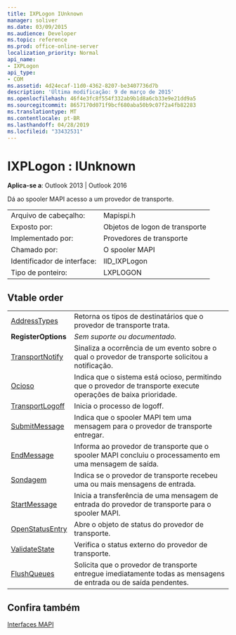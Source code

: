 ```yaml
---
title: IXPLogon IUnknown
manager: soliver
ms.date: 03/09/2015
ms.audience: Developer
ms.topic: reference
ms.prod: office-online-server
localization_priority: Normal
api_name:
- IXPLogon
api_type:
- COM
ms.assetid: 4d24ecaf-11d0-4362-8207-be3407736d7b
description: 'Última modificação: 9 de março de 2015'
ms.openlocfilehash: 46f4e3fc8f554f332ab9b1d8a6cb33e9e21dd9a5
ms.sourcegitcommit: 8657170d071f9bcf680aba50b9c07f2a4fb82283
ms.translationtype: MT
ms.contentlocale: pt-BR
ms.lasthandoff: 04/28/2019
ms.locfileid: "33432531"
---
```

# <a name="ixplogon--iunknown"></a>IXPLogon : IUnknown

  
  
**Aplica-se a**: Outlook 2013 | Outlook 2016 
  
Dá ao spooler MAPI acesso a um provedor de transporte. 
  
|||
|:-----|:-----|
|Arquivo de cabeçalho:  <br/> |Mapispi.h  <br/> |
|Exposto por:  <br/> |Objetos de logon de transporte  <br/> |
|Implementado por:  <br/> |Provedores de transporte  <br/> |
|Chamado por:  <br/> |O spooler MAPI  <br/> |
|Identificador de interface:  <br/> |IID_IXPLogon  <br/> |
|Tipo de ponteiro:  <br/> |LXPLOGON  <br/> |
   
## <a name="vtable-order"></a>Vtable order

|||
|:-----|:-----|
|[AddressTypes](ixplogon-addresstypes.md) <br/> |Retorna os tipos de destinatários que o provedor de transporte trata.  <br/> |
|**RegisterOptions** <br/> | *Sem suporte ou documentado.*  <br/> |
|[TransportNotify](ixplogon-transportnotify.md) <br/> |Sinaliza a ocorrência de um evento sobre o qual o provedor de transporte solicitou a notificação.  <br/> |
|[Ocioso](ixplogon-idle.md) <br/> |Indica que o sistema está ocioso, permitindo que o provedor de transporte execute operações de baixa prioridade.  <br/> |
|[TransportLogoff](ixplogon-transportlogoff.md) <br/> |Inicia o processo de logoff.  <br/> |
|[SubmitMessage](ixplogon-submitmessage.md) <br/> |Indica que o spooler MAPI tem uma mensagem para o provedor de transporte entregar.  <br/> |
|[EndMessage](ixplogon-endmessage.md) <br/> |Informa ao provedor de transporte que o spooler MAPI concluiu o processamento em uma mensagem de saída.  <br/> |
|[Sondagem](ixplogon-poll.md) <br/> |Indica se o provedor de transporte recebeu uma ou mais mensagens de entrada.  <br/> |
|[StartMessage](ixplogon-startmessage.md) <br/> |Inicia a transferência de uma mensagem de entrada do provedor de transporte para o spooler MAPI.  <br/> |
|[OpenStatusEntry](ixplogon-openstatusentry.md) <br/> |Abre o objeto de status do provedor de transporte.  <br/> |
|[ValidateState](ixplogon-validatestate.md) <br/> |Verifica o status externo do provedor de transporte.  <br/> |
|[FlushQueues](ixplogon-flushqueues.md) <br/> |Solicita que o provedor de transporte entregue imediatamente todas as mensagens de entrada ou de saída pendentes.  <br/> |
   
## <a name="see-also"></a>Confira também



[Interfaces MAPI](mapi-interfaces.md)

